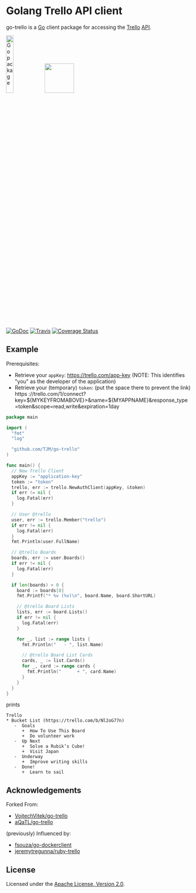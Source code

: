 # Golang Trello API client

go-trello is a [Go](http://golang.org/) client package for accessing the [Trello](http://www.trello.com/) [API](https://developer.atlassian.com/cloud/trello/guides/rest-api/api-introduction/).

[<img alt="Go package" src="https://golang.org/doc/gopher/pencil/gopherhat.jpg" width="20%" />](https://golang.org/)
[<img src="https://d2k1ftgv7pobq7.cloudfront.net/meta/p/res/images/c13d1cd96a2cff30f0460a5e1860c5ea/header-logo-blue.svg" style="height: 80px; margin-bottom: 2em;">](https://trello.com/)

[![GoDoc](https://godoc.org/github.com/TJM/go-trello?status.png)](https://godoc.org/github.com/TJM/go-trello)
[![Travis](https://travis-ci.org/TJM/go-trello.svg?branch=master)](https://travis-ci.org/TJM/go-trello)
[![Coverage Status](https://coveralls.io/repos/github/TJM/go-trello/badge.svg?branch=gotest)](https://coveralls.io/github/TJM/go-trello?branch=gotest)

## Example

Prerequisites:

* Retrieve your `appKey`: <https://trello.com/app-key> (NOTE: This identifies "you" as the developer of the application)
* Retrieve your (temporary) `token`: (put the space there to prevent the link) https ://trello\.com/1/connect?key=${MYKEYFROMABOVE}>&name=${MYAPPNAME}&response_type=token&scope=read,write&expiration=1day

```go
package main

import (
  "fmt"
  "log"

  "github.com/TJM/go-trello"
)

func main() {
  // New Trello Client
  appKey := "application-key"
  token := "token"
  trello, err := trello.NewAuthClient(appKey, &token)
  if err != nil {
    log.Fatal(err)
  }

  // User @trello
  user, err := trello.Member("trello")
  if err != nil {
    log.Fatal(err)
  }
  fmt.Println(user.FullName)

  // @trello Boards
  boards, err := user.Boards()
  if err != nil {
    log.Fatal(err)
  }

  if len(boards) > 0 {
    board := boards[0]
    fmt.Printf("* %v (%v)\n", board.Name, board.ShortURL)

    // @trello Board Lists
    lists, err := board.Lists()
    if err != nil {
      log.Fatal(err)
    }

    for _, list := range lists {
      fmt.Println("   - ", list.Name)

      // @trello Board List Cards
      cards, _ := list.Cards()
      for _, card := range cards {
        fmt.Println("      + ", card.Name)
      }
    }
  }
}
```

prints

```console
Trello
* Bucket List (https://trello.com/b/Nl2oG77n)
   -  Goals
      +  How To Use This Board
      +  Do volunteer work
   -  Up Next
      +  Solve a Rubik’s Cube!
      +  Visit Japan
   -  Underway
      +  Improve writing skills
   -  Done!
      +  Learn to sail
```

## Acknowledgements

Forked From:

* [VojtechVitek/go-trello](https://github.com/VojtechVitek/go-trello)
* [aQaTL/go-trello](https://github.com/aQaTL/go-trello)

(previously) Influenced by:

* [fsouza/go-dockerclient](https://github.com/fsouza/go-dockerclient)
* [jeremytregunna/ruby-trello](https://github.com/jeremytregunna/ruby-trello)

## License

Licensed under the [Apache License, Version 2.0](http://www.apache.org/licenses/LICENSE-2.0).
